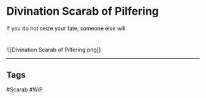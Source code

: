 # Divination Scarab of Pilfering
If you do not seize your fate, someone else will.

#
![[Divination Scarab of Pilfering.png]]

---
## Tags
#Scarab
#WiP 